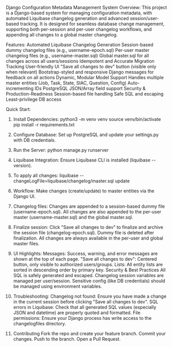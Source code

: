 Django Configuration Metadata Management System
Overview:
This project is a Django-based system for managing configuration metadata, with automated Liquibase changelog generation and advanced session/user-based tracking. It is designed for seamless database change management, supporting both per-session and per-user changelog workflows, and appending all changes to a global master changelog.

Features:
Automated Liquibase Changelog Generation
Session-based dummy changelog files (e.g., username-epoch.sql)
Per-user master changelog files (e.g., username-master.sql)
Global master.sql for all changes across all users/sessions
Idempotent and Accurate Migration Tracking
User-friendly UI
"Save all changes to dev" button (visible only when relevant)
Bootstrap-styled and responsive
Django messages for feedback on all actions
Dynamic, Modular Model Support
Handles multiple master entities (Job, Task, State, SIAC, Question, Config)
Auto-incrementing IDs
PostgreSQL JSON/Array field support
Security & Production-Readiness
Session-based file handling
Safe SQL and escaping
Least-privilege DB access

Quick Start:
1. Install Dependencies:
python3 -m venv venv
source venv/bin/activate
pip install -r requirements.txt

2. Configure Database:
Set up PostgreSQL and update your settings.py with DB credentials.

3. Run the Server:
python manage.py runserver

4. Liquibase Integration:
Ensure Liquibase CLI is installed (liquibase --version).

5. To apply all changes:
liquibase --changeLogFile=liquibase/changelog/master.sql update

6. Workflow:
Make changes (create/update) to master entities via the Django UI.

7. Changelog files:
Changes are appended to a session-based dummy file (username-epoch.sql).
All changes are also appended to the per-user master (username-master.sql) and the global master.sql.

8. Finalize session:
Click "Save all changes to dev" to finalize and archive the session file (changelog-epoch.sql).
Dummy file is deleted after finalization.
All changes are always available in the per-user and global master files.

9. UI Highlights:
Messages: Success, warning, and error messages are shown at the top of each page.
"Save all changes to dev": Centered button, only visible to authorized users/groups.
Lists: All entity lists are sorted in descending order by primary key.
Security & Best Practices
All SQL is safely generated and escaped.
Changelog session variables are managed per user/session.
Sensitive config (like DB credentials) should be managed using environment variables.

10. Troubleshooting: 
Changelog not found: Ensure you have made a change in the current session before clicking "Save all changes to dev".
SQL errors in Liquibase: Check that all generated SQL values (especially JSON and datetime) are properly quoted and formatted.
File permissions: Ensure your Django process has write access to the changelogfiles directory.

11. Contributing
Fork the repo and create your feature branch.
Commit your changes.
Push to the branch.
Open a Pull Request.
